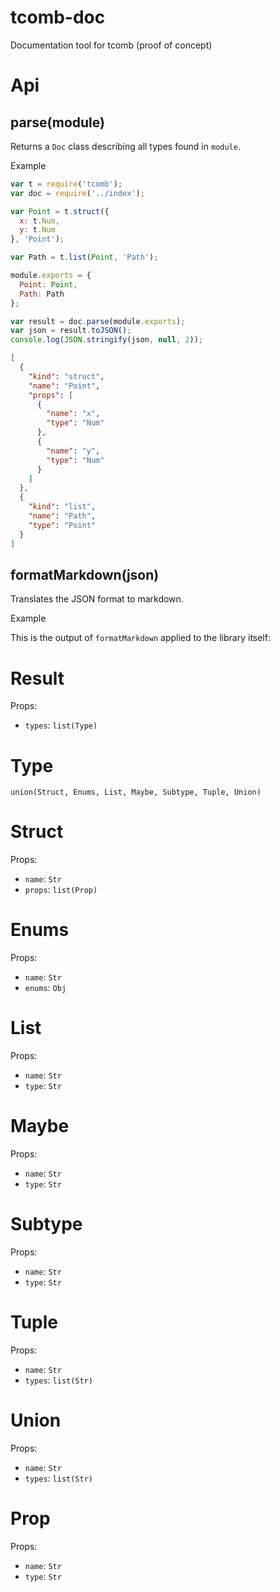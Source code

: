 tcomb-doc
=========

Documentation tool for tcomb (proof of concept)

# Api

## parse(module)

Returns a `Doc` class describing all types found in `module`.

Example

```javascript
var t = require('tcomb');
var doc = require('../index');

var Point = t.struct({
  x: t.Num, 
  y: t.Num
}, 'Point');

var Path = t.list(Point, 'Path');

module.exports = {
  Point: Point,
  Path: Path
};

var result = doc.parse(module.exports);
var json = result.toJSON();
console.log(JSON.stringify(json, null, 2));
```

```json
[
  {
    "kind": "struct",
    "name": "Point",
    "props": [
      {
        "name": "x",
        "type": "Num"
      },
      {
        "name": "y",
        "type": "Num"
      }
    ]
  },
  {
    "kind": "list",
    "name": "Path",
    "type": "Point"
  }
]
```
## formatMarkdown(json)

Translates the JSON format to markdown.

Example

This is the output of `formatMarkdown` applied to the library itself:

# Result

Props:

- `types`: `list(Type)`

# Type

`union(Struct, Enums, List, Maybe, Subtype, Tuple, Union)`

# Struct

Props:

- `name`: `Str`
- `props`: `list(Prop)`

# Enums

Props:

- `name`: `Str`
- `enums`: `Obj`

# List

Props:

- `name`: `Str`
- `type`: `Str`

# Maybe

Props:

- `name`: `Str`
- `type`: `Str`

# Subtype

Props:

- `name`: `Str`
- `type`: `Str`

# Tuple

Props:

- `name`: `Str`
- `types`: `list(Str)`

# Union

Props:

- `name`: `Str`
- `types`: `list(Str)`

# Prop

Props:

- `name`: `Str`
- `type`: `Str`


